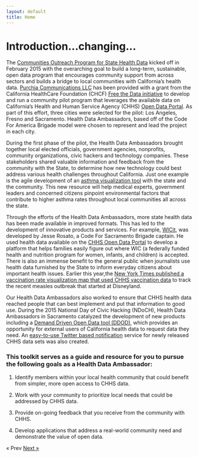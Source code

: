 ```yaml
---
layout: default
title: Home
---
```


# Introduction...changing...

The [Communities Outreach Program for State Health Data](http://cahealthdata.org/) kicked off in February 2015 with the overarching goal to build a long-term, sustainable, open data program that encourages community support from across sectors and builds a bridge to local communities with California’s health data. [Purchia Communications LLC](http://www.brianpurchia.com/about/) has been provided with a grant from the California HealthCare Foundation (CHCF) [Free the Data initiative](http://www.chcf.org/projects/2012/free-the-data) to develop and run a community pilot program that leverages the available data on California’s Health and Human Service Agency (CHHS) [Open Data Portal](https://chhs.data.ca.gov/). As part of this effort, three cities were selected for the pilot: Los Angeles, Fresno and Sacramento. Health Data Ambassadors, based off of the Code For America Brigade model were chosen to represent and lead the project in each city.

During the first phase of the pilot, the Health Data Ambassadors brought together local elected officials, government agencies, nonprofits, community organizations, civic hackers and technology companies. These stakeholders shared valuable information and feedback from the community with the State, to determine how new technology could best address various health challenges throughout California. Just one example is the agile development of an [asthma visualization tool](http://cahealthdata.org/asthma) with the state and the community. This new resource will help medical experts, government leaders and concerned citizens pinpoint environmental factors that contribute to higher asthma rates throughout local communities all across the state.

Through the efforts of the Health Data Ambassadors, more state health data has been made available in improved formats. This has led to the development of innovative products and services. For example, [WICit](http://findwic.com/), was developed by Jesse Rosato, a Code For Sacramento Brigade captain. He used health data available on the [CHHS Open Data Portal](https://chhs.data.ca.gov/) to develop a platform that helps families easily figure out where WIC (a federally funded health and nutrition program for women, infants, and children) is accepted. There is also an immense benefit to the general public when journalists use health data furnished by the State to inform everyday citizens about important health issues. Earlier this year,the [New York Times published a vaccination rate visualization map that used CHHS vaccination data](http://www.nytimes.com/interactive/2015/02/06/us/california-measles-vaccines-map.html?_r=1) to track the recent measles outbreak that started at Disneyland.

Our Health Data Ambassadors also worked to ensure that CHHS health data reached people that can best implement and put that information to good use. During the 2015 National Day of Civic Hacking (NDoCH), Health Data Ambassadors in Sacramento catalyzed the development of new products including a [Demand Driven Open Data tool (DDOD)](https://www.techwire.net/building-a-user-centric-california-government-through-demand-driven-open-data/), which provides an opportunity for external users of California health data to request data they need. An [easy-to-use Twitter based notification](https://twitter.com/CHHSportalnews) service for newly released CHHS data sets was also created.

### This toolkit serves as a guide and resource for you to pursue the following goals as a Health Data Ambassador:

1. Identify members within your local health community that could benefit from simpler, more open access to CHHS data.

2. Work with your community to prioritize local needs that could be addressed by CHHS data.

3. Provide on-going feedback that you receive from the community with CHHS.

4. Develop applications that address a real-world community need and demonstrate the value of open data.

<!-- Pagination -->
<div class="pagination">
  <span class="pagination-item older">&laquo; Prev</span>
  <a class="pagination-item newer" href= {{ site.baseurl }}"/01-getting-started">Next &raquo;</a>
</div>

